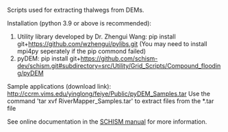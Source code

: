 Scripts used for extracting thalwegs from DEMs.

Installation (python 3.9 or above is recommended):
  1) Utility library developed by Dr. Zhengui Wang:
  pip install git+https://github.com/wzhengui/pylibs.git
  (You may need to install mpi4py seperately if the pip commond failed)
  2) pyDEM:
  pip install git+https://github.com/schism-dev/schism.git#subdirectory=src/Utility/Grid_Scripts/Compound_flooding/pyDEM

Sample applications (download link):
http://ccrm.vims.edu/yinglong/feiye/Public/pyDEM_Samples.tar
Use the command 'tar xvf RiverMapper_Samples.tar' to extract files from the \*.tar file

See online documentation in the [SCHISM manual](https://schism-dev.github.io/schism/master/mesh-generation/meshing-for-compound-floods/overview.html) for more  information.
